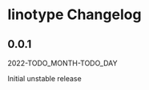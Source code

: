 # linotype Changelog

<!-- markdownlint-disable no-trailing-punctuation -->

## 0.0.1

2022-TODO_MONTH-TODO_DAY

Initial unstable release
